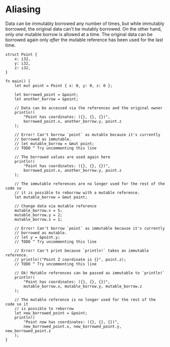# Aliasing

Data can be immutably borrowed any number of times, but while immutably
borrowed, the original data can't be mutably borrowed. On the other hand, only
*one* mutable borrow is allowed at a time. The original data can be borrowed
again only *after* the mutable reference has been used for the last time.

```rust,editable
struct Point {
    x: i32,
    y: i32,
    z: i32,
}

fn main() {
    let mut point = Point { x: 0, y: 0, z: 0 };

    let borrowed_point = &point;
    let another_borrow = &point;

    // Data can be accessed via the references and the original owner
    println!(
        "Point has coordinates: ({}, {}, {})",
        borrowed_point.x, another_borrow.y, point.z
    );

    // Error! Can't borrow `point` as mutable because it's currently
    // borrowed as immutable.
    // let mutable_borrow = &mut point;
    // TODO ^ Try uncommenting this line

    // The borrowed values are used again here
    println!(
        "Point has coordinates: ({}, {}, {})",
        borrowed_point.x, another_borrow.y, point.z
    );

    // The immutable references are no longer used for the rest of the code so
    // it is possible to reborrow with a mutable reference.
    let mutable_borrow = &mut point;

    // Change data via mutable reference
    mutable_borrow.x = 5;
    mutable_borrow.y = 2;
    mutable_borrow.z = 1;

    // Error! Can't borrow `point` as immutable because it's currently
    // borrowed as mutable.
    // let y = &point.y;
    // TODO ^ Try uncommenting this line

    // Error! Can't print because `println!` takes an immutable reference.
    // println!("Point Z coordinate is {}", point.z);
    // TODO ^ Try uncommenting this line

    // Ok! Mutable references can be passed as immutable to `println!`
    println!(
        "Point has coordinates: ({}, {}, {})",
        mutable_borrow.x, mutable_borrow.y, mutable_borrow.z
    );

    // The mutable reference is no longer used for the rest of the code so it
    // is possible to reborrow
    let new_borrowed_point = &point;
    println!(
        "Point now has coordinates: ({}, {}, {})",
        new_borrowed_point.x, new_borrowed_point.y, new_borrowed_point.z
    );
}
```
